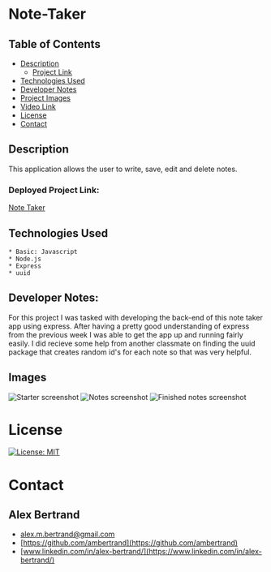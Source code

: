 # Note-Taker

##  Table of Contents
 * [Description](#description)
    * [Project Link](#project-link)
 * [Technologies Used](#technologies-used)
 * [Developer Notes](#developer-notes)
 * [Project Images](#project-images)
 * [Video Link](#video-link)
 * [License](#license)
 * [Contact](#contact)

## Description
 This application allows the user to write, save, edit and delete notes.

### Deployed Project Link:
[Note Taker](https://mighty-wildwood-48064.herokuapp.com/)

## Technologies Used
    * Basic: Javascript
    * Node.js
    * Express
    * uuid

## Developer Notes:
For this project I was tasked with developing the back-end of this note taker app using express.  After having a pretty good understanding of express from the previous week I was able to get the app up and running fairly easily.  I did recieve some help from another classmate on finding the uuid package that creates random id's for each note so that was very helpful.

## Images
![Starter screenshot](https://user-images.githubusercontent.com/65721950/92308803-76651b00-ef6e-11ea-8481-7c11233bb1e0.png)
![Notes screenshot](https://user-images.githubusercontent.com/65721950/92308805-782ede80-ef6e-11ea-9cc3-019ec2264f13.png)
![Finished notes screenshot](https://user-images.githubusercontent.com/65721950/92308806-78c77500-ef6e-11ea-8cf4-f07eb311bb7d.png)


# License
[![License: MIT](https://img.shields.io/badge/License-MIT-yellow.svg)](https://opensource.org/licenses/MIT)

# Contact

## Alex Bertrand
* [alex.m.bertrand@gmail.com](alex.m.bertrand@gmail.com)
* [https://github.com/ambertrand](https://github.com/ambertrand)
* [www.linkedin.com/in/alex-bertrand/](https://www.linkedin.com/in/alex-bertrand/)